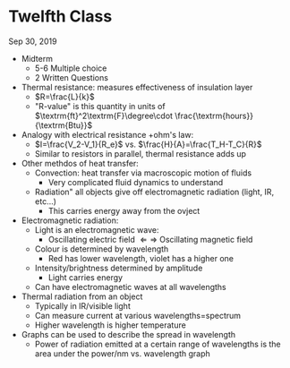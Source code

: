 # Twelfth Class
Sep 30, 2019
* Midterm
  * 5-6 Multiple choice
  * 2 Written Questions
* Thermal resistance: measures effectiveness of insulation layer
  * $R=\frac{L}{k}$
  * "R-value" is this quantity in units of $\textrm{ft}^2\textrm{F}\degree\cdot \frac{\textrm{hours}}{\textrm{Btu}}$
* Analogy with electrical resistance +ohm's law:
  * $I=\frac{V_2-V_1}{R_e}$ vs. $\frac{H}{A}=\frac{T_H-T_C}{R}$
  * Similar to resistors in parallel, thermal resistance adds up
* Other methdos of heat transfer:
  * Convection: heat transfer via macroscopic motion of fluids
    * Very complicated fluid dynamics to understand
  * Radiation" all objects give off electromagnetic radiation (light, IR, etc...)
    * This carries energy away from the ovject
* Electromagnetic radiation:
  * Light is an electromagnetic wave: 
    * Oscillating electric field $\Leftarrow\Rightarrow$ Oscillating magnetic field
  * Colour is determined by wavelength
    * Red has lower wavelength, violet has a higher one
  * Intensity/brightness determined by amplitude
    * Light carries energy
  * Can have electromagnetic waves at all wavelengths
* Thermal radiation from an object
  * Typically in IR/visible light
  * Can measure current at various wavelengths=spectrum
  * Higher wavelength is higher temperature
* Graphs can be used to describe the spread in wavelength
  * Power of radiation emitted at a certain range of wavelengths is the area under the power/nm vs. wavelength graph